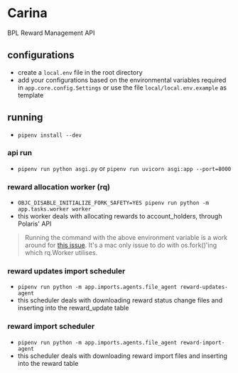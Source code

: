 # Carina

BPL Reward Management API

## configurations

- create a `local.env` file in the root directory
- add your configurations based on the environmental variables required in `app.core.config.Settings` or use the file `local/local.env.example` as template

## running

- `pipenv install --dev`

### api run

- `pipenv run python asgi.py` or `pipenv run uvicorn asgi:app --port=8000`

### reward allocation worker (rq)

- `OBJC_DISABLE_INITIALIZE_FORK_SAFETY=YES pipenv run python -m app.tasks.worker worker`
- this worker deals with allocating rewards to account_holders, through Polaris' API

> Running the command with the above environment variable is a work around for [this issue](https://github.com/rq/rq/issues/1418). It's a mac only issue to do with os.fork()'ing which rq.Worker utilises.
> 
### reward updates import scheduler

- `pipenv run python -m app.imports.agents.file_agent reward-updates-agent`
- this scheduler deals with downloading reward status change files and inserting into the reward_update table

### reward import scheduler

- `pipenv run python -m app.imports.agents.file_agent reward-import-agent`
- this scheduler deals with downloading reward import files and inserting into the reward table
